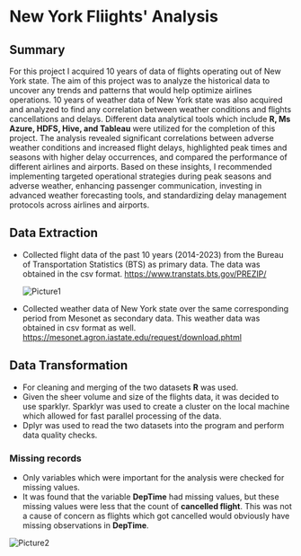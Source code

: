 # New York Fliights' Analysis

## Summary
For this project I acquired 10 years of data of flights operating out of New York state. The aim of this project was to analyze the historical data to uncover any trends and patterns that would help optimize airlines operations. 10 years of weather data of New York state was also acquired and analyzed to find any correlation between weather conditions and flights cancellations and delays. Different data analytical tools which include **R, Ms Azure, HDFS, Hive, and Tableau** were utilized for the completion of this project. The analysis revealed significant correlations between adverse weather conditions and increased flight delays, highlighted peak times and seasons with higher delay occurrences, and compared the performance of different airlines and airports. Based on these insights, I recommended implementing targeted operational strategies during peak seasons and adverse weather, enhancing passenger communication, investing in advanced weather forecasting tools, and standardizing delay management protocols across airlines and airports.

## Data Extraction
- Collected flight data of the past 10 years (2014-2023) from the Bureau of Transportation Statistics (BTS) as primary data. The data was obtained in the csv format.
  https://www.transtats.bts.gov/PREZIP/
  
  ![Picture1](https://github.com/saadurrehman1/NYFliights/assets/170811931/03672a96-2006-452e-82ff-adbf8274f0e5)


- Collected weather data of New York state over the same corresponding period from Mesonet as secondary data. This weather data was obtained in csv format as well.
  https://mesonet.agron.iastate.edu/request/download.phtml

## Data Transformation
- For cleaning and merging of the two datasets **R** was used.
- Given the sheer volume and size of the flights data, it was decided to use sparklyr. Sparklyr was used to create a cluster on the local machine which allowed for fast parallel processing of the data.
- Dplyr was used to read the two datasets into the program and perform data quality checks.

### Missing records
- Only variables which were important for the analysis were checked for missing values.
- It was found that the variable **DepTime** had missing values, but these missing values were less that the count of **cancelled flight**. This was not a cause of concern as flights which got cancelled would obviously have missing observations in **DepTime**.

![Picture2](https://github.com/saadurrehman1/NYFliights/assets/170811931/eb43f032-93b0-4b9c-a412-e7a2c00a470c)


  
